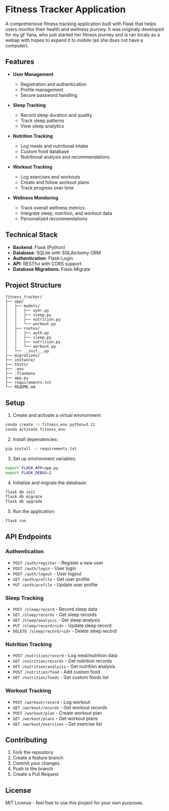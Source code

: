 # Fitness Tracker Application

A comprehensive fitness tracking application built with Flask that helps users monitor their health and wellness journey.
It was originaly developed for my gf Yana, who just started her fitness journey and is ran localy as a webap with hopes to expand it to mobile (as she does not have a computer).

## Features

- **User Management**
  - Registration and authentication
  - Profile management
  - Secure password handling

- **Sleep Tracking**
  - Record sleep duration and quality
  - Track sleep patterns
  - View sleep analytics

- **Nutrition Tracking**
  - Log meals and nutritional intake
  - Custom food database
  - Nutritional analysis and recommendations

- **Workout Tracking**
  - Log exercises and workouts
  - Create and follow workout plans
  - Track progress over time

- **Wellness Monitoring**
  - Track overall wellness metrics
  - Integrate sleep, nutrition, and workout data
  - Personalized recommendations

## Technical Stack

- **Backend**: Flask (Python)
- **Database**: SQLite with SQLAlchemy ORM
- **Authentication**: Flask-Login
- **API**: RESTful with CORS support
- **Database Migrations**: Flask-Migrate

## Project Structure

```
fitness_tracker/
├── app/
│   ├── models/
│   │   ├── user.py
│   │   ├── sleep.py
│   │   ├── nutrition.py
│   │   └── workout.py
│   ├── routes/
│   │   ├── auth.py
│   │   ├── sleep.py
│   │   ├── nutrition.py
│   │   └── workout.py
│   └── __init__.py
├── migrations/
├── instance/
├── tests/
├── .env
├── .flaskenv
├── app.py
├── requirements.txt
└── README.md
```

## Setup

1. Create and activate a virtual environment:
```bash
conda create -n fitness_env python=3.11
conda activate fitness_env
```

2. Install dependencies:
```bash
pip install -r requirements.txt
```

3. Set up environment variables:
```bash
export FLASK_APP=app.py
export FLASK_DEBUG=1
```

4. Initialize and migrate the database:
```bash
flask db init
flask db migrate
flask db upgrade
```

5. Run the application:
```bash
flask run
```

## API Endpoints

### Authentication
- `POST /auth/register` - Register a new user
- `POST /auth/login` - User login
- `POST /auth/logout` - User logout
- `GET /auth/profile` - Get user profile
- `PUT /auth/profile` - Update user profile

### Sleep Tracking
- `POST /sleep/record` - Record sleep data
- `GET /sleep/records` - Get sleep records
- `GET /sleep/analysis` - Get sleep analysis
- `PUT /sleep/record/<id>` - Update sleep record
- `DELETE /sleep/record/<id>` - Delete sleep record

### Nutrition Tracking
- `POST /nutrition/record` - Log meal/nutrition data
- `GET /nutrition/records` - Get nutrition records
- `GET /nutrition/analysis` - Get nutrition analysis
- `POST /nutrition/food` - Add custom food
- `GET /nutrition/foods` - Get custom foods list

### Workout Tracking
- `POST /workout/record` - Log workout
- `GET /workout/records` - Get workout records
- `POST /workout/plan` - Create workout plan
- `GET /workout/plans` - Get workout plans
- `GET /workout/exercises` - Get exercise list

## Contributing

1. Fork the repository
2. Create a feature branch
3. Commit your changes
4. Push to the branch
5. Create a Pull Request

## License

MIT License - feel free to use this project for your own purposes. 
